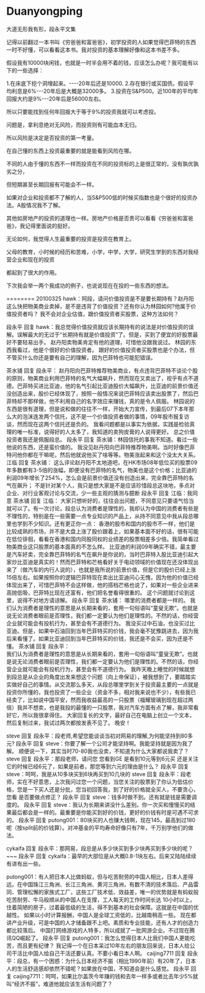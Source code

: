 # Duanyongping
大道无形我有形，段永平文集

记得以前翻过一本书叫《穷爸爸和富爸爸》，初学投资的人如果觉得巴菲特的东西一时不好懂，可以看看这本书。我对投资的基本理解好像和这本书差不多。

假设我有10000块闲钱，也就是一时半会用不着的钱，应该怎么办呢？我可能有以下的一些选择：

1.在床底下挖个洞埋起来。----20年后还是10000.
2.存在银行或买国债。假设平均利息是6%---20年后是大概是32000多。
3.投资在S&P500。近100年的平均年回报大约是9%---20年后是56000左右。

所以只要能找到任何年回报大于等于9%的投资我就可以考虑投。

问题是，拿利息绝对无风险，而投资则有可能血本无归。

所以风险是决定是否投资的第一考量。

在自己懂的东西上投资最重要的就是能看到风险在哪。

不同的人由于懂的东西不一样而投资在不同的投资标的上是很正常的，没有孰优孰劣之分，

但短期甚至长期回报有可能会不一样。

如果对企业和投资都不了解的人，当S&P500低的时候买指数也是个很好的投资办法。A股情况我不了解。

其他如房地产的投资的道理也一样。房地产价格是否贵可以看看《穷爸爸和富爸爸》，我记得里面说的挺好。

无论如何，我觉得人生最重要的投资是投资在教育上。

父母的教育，小时候的经历和苦难，小学，中学，大学，研究生学到的东西对我经营企业和现在的投资

都起到了很大的作用。

下次我会举一两个我成功的例子，也说说现在在投的一些东西的想法。

========
20100325
hawk：阿段，请问价值投资是不是要长期持有？赵丹阳这么快把物美商业卖掉，是不是违背了价值投资？还有你认为林园如何?他属于价值投资者吗？
我不会对企业估值，跟价值投资者买股票，这种方法如何？

 段永平 回复 hawk：我总觉得价值投资就应该长期持有的说法是对价值投资的误解。误解最大的无过于“长期持有就是价值投资”了。但是，买到了便宜的好股票最好不要轻易出手。
 赵丹阳卖物美肯定有他的道理，可惜他没跟我说过。
林园的东西我看过，他是个很好的价值投资者。
跟好的价值投资者买股票也是个办法，但不管买什么你还是要有自己的理解，因为巴菲特也可能犯错误。

茶水铺 回复  段永平：
赵丹阳向巴菲特推荐物美商业，有点违背巴菲特不谈论个股的原则，物美商业利用巴菲特的名气大幅飙升，然而现在又卖出了，视乎有点不道德。巴菲特买进比亚迪，他的名气引起比亚迪股价大幅飙升，比亚迪的前景价值还没创造出来，股价已经体现了，按照一般情况来说巴菲特应该卖出股票了，然后巴菲特却不那样做，他不利用自己的名字效应来赚钱，真的是令人佩服。
林园说的东西是很有道理，但是说和做的往往不一样，开始大力宣传，到最后07下本年那么大的泡沫连发两个信托，这不是一个价值投资者做的事情，09年股市报复访谈，然而现在这两个信托还是负的。
我看问题都是以事实为依据，实践是检验真理的唯一标准，说得好的人太多了，我知道的卖狗皮膏的人说得更好。
 总之价值投资者我还是佩服段总。
 段永平 回复 茶水铺：林园信托的事我不知道。看过一些他说的东西，还是蛮价值的。
我没见赵丹阳向巴菲特推荐物美啊。当时好像巴菲特问他你都在干嘛呢，然后他就说他买了啥等等。物美涨起来和这个没太大关系。
江临 回复 茶水铺：
这么评论赵丹阳不太地道吧，在HK市场08年低位买的股票09年多数都有3-5倍的涨幅，即便没有巴菲特的名气，物美也是这个价格；比亚迪的利润09年增长了254%，怎么会是前景价值还没有创造出来，完全靠巴菲特的名气在飙升；
不是针对某个人，我只是想大家是不是应该珍惜段总这块地，多点对企业、对行业客观讨论与交流，少一些主观的猜测与臆断
段永平 回复 江临：我同意
茶水铺 回复 江临：
大家只想听好的，往往会出问题，不同意见只要语气恰当就可以了。有一次讨论，段总认为消费者是理性的，我却认为中国的消费者有些是不理性的，特别是在一些需要一点专业知识的产品上，从持不同意见中我从段总哪里也学到不少知识。还有更正你一点：
香港的股市和国内的股市不一样，他们是比较成熟的市场，并不是大盘上涨了股价跟着上，如果基本面不好的话，很有可能在低位徘徊，看看在香港和国内同股同权的业绩差的股票相差多少倍。我简单看过物美商业这只股票的基本面真的不怎么样。
比亚迪的利润09年确实不错，最主要是汽车好卖，完全靠巴菲特的名气在飙升是你说的，当时巴菲特入股比亚迪引起大家炒比亚迪是真实的！然而巴菲特和芒格看好关于电动领域的价值现在还没体现出来了（做汽车的内行人说的），也就是我所说的前景价值，但是它的股价已经上涨15倍左右。如果按照你的逻辑巴菲特现在卖出比亚迪问心无愧，因为他的价值已经体现出来了，可惜巴菲特不会这样做，他的搭档芒格也说了，如果对一些企业进来高抛低吸，巴菲特比现在还富有，他们把名誉看得很重的。
这个问题就讨论到这里，说得不对地方请谅解。
 段永平 回复 茶水铺：
哪里的消费者都是一样的。
我们认为消费者是理性的意思是从长期来看的，套用一句俗语叫“童叟无欺”。也就是说无论消费者眼前是否理性，我们都一定要认为他们是理性的。不然的话，你经营企业就可能会有投机行为，甚至会有不道德行为。
我没买过中石油，也没买过比亚迪。但是，如果中石油回到当年巴菲特买的价钱，我会毫不犹豫跳进去，因为我后来看懂了。如果比亚迪回到当年巴菲特买的价钱，我还是不会买，因为还是不懂。
茶水铺 回复  段永平：            
我们认为消费者是理性的意思是从长期来看的，套用一句俗语叫“童叟无欺”。也就是说无论消费者眼前是否理性，我们都一定要认为他们是理性的。不然的话，你经营企业就可能会有投机行为，甚至会有不道德行为。
我昨天晚上睡觉的时候就想到段总是从企业的角度出发来想这个问题（向上帝保证），被我想到了，要踏踏实实做好自己的事情。从交流那么多天，从段总哪里学到关于投资最主要的一点就是投资你所懂的，我也投资了一些企业（资金不多，相对我来说也不少），有些我已经卖了，比如说中国平安，然而我收益最高的一只股票（福耀玻璃到现在超过两倍）我并不想卖，也是我投的最懂的一只股票，我对汽车方面有点了解，我非常看好它，所以我很拿得住。
       大家回复长的文字，最好自己在电脑上创立一个文本，然后复制过来，我试过两次都按发表不见了。
       晚安！
 
steve 回复  段永平：段老师,希望您能谈谈当初对网易的理解,为何能坚持到80多元?
段永平 回复 steve：你要了解一个公司才能坚持啊。我能坚持就是因为我了解。
顺便说一下，其实当时70-80我也没卖，不知道为什么大家都说我卖了？
steve 回复  段永平：那段老师，请问您 您看到GE 是看到10元等到6元买 还是关注它的时候已经6元了，如果是前者，那您等到六元的理由是什么？
段永平 回复 steve：呵呵，我是从10多块买到6块再买到10几块的
steve 回复  段永平：段老师，实在不好意思，上次我问过您一个问题，当您关注的股票到了你认为低估价格，您是一下买人还是分批，您当初回答我，到了好的价格就全买人，不要贪心，您看 是否要做点修正？
 段永平 回复 steve：钱多时做不到。还有就是钱是需要调度的。
 段永平 回复 steve：我认为长期来讲没什么差别。你一次买和慢慢买的结果最后都会是一样的。最重要是你能买到好的价钱，更好的价钱有时是可遇不可求的。
段永平 回复 putong001：80块买的人也赚大钱啊，现在145，最高到过180呢（按split前的价钱算）。对冲基金的平均寿命好像只有7年，千万别学他们的做法。

cykaifa 回复  段永平：那网易，段总是从多少块买到多少块再买到多少块的呢？~~~
段永平 回复 cykaifa：最早的大部位是从大概0.8-1块左右。后来又陆陆续续有进有出一些。

putong001：有人把日本人比做蚂蚁，但与吃苦耐劳的中国人相比，日本人差得远。在中国珠江三角洲、长江三角洲、黄河三角洲，有数不清的技术落后、产品雷同、管理松懈的家族式工厂，这些工厂技术低、效益差，唯一的优势就是有蚂蚁般吃苦耐劳、牛马般顺从的中国人在支撑，工人每天的工作时间长达 10小时以上，住着简陋的房子，过着最低级的生活，得不到基本的社会保障。这就是在中国的优越性。
如果以小时计算报酬，中国人是全球工资低的，比越南稍高一些。
现在都讲产业升级，可是中国的人才储备跟不上吧。素质和专业技能，还有人才的创造力都比较落后。
中国打网络游戏的人特多，所以成就了一批网游企业。不过现在腾讯QQ崛起了。
段永平 回复 putong001：我怎么觉得日本人比我们中国人更能吃苦，而且更有纪律？
我记得一个在日本呆过10年左右的朋友回来说，日本人给公司干活比中国人给自己干活还要认真。不要小看日本人啊。
caijing7711 回复  段永平：段总，有一个困惑：为什么日本经济不振（相比1990年前）有20年了，日本人的生活舒适感却依然不错呢？如果放在中国，不知道会是什么感觉。
段永平 回复 caijing7711：呵呵，如果比尔盖茨今年赚的钱和去年一样多或者比去年少5%就叫“经济不振”，难道他就应该生活有问题了？
